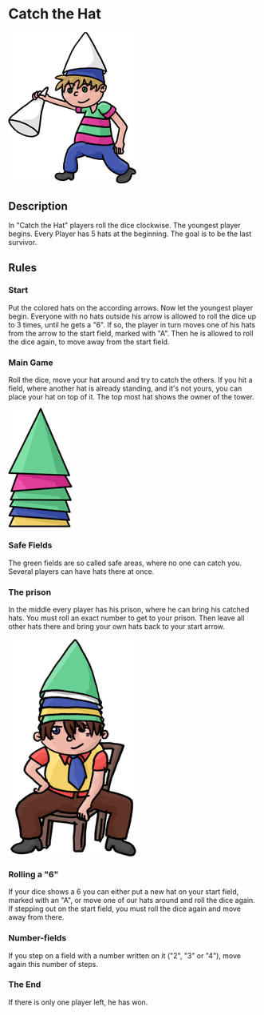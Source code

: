# Catch the Hat

<img src="./decoration_kid_white.png" width="256px" />

## Description

In "Catch the Hat" players roll the dice clockwise. The youngest player begins. Every Player has 5 hats at the beginning. The goal is to be the last survivor.

## Rules

### Start

Put the colored hats on the according arrows. Now let the youngest player begin. Everyone with no hats outside his arrow is allowed to roll the dice up to 3 times, until he gets a "6". If so, the player in turn moves one of his hats from the arrow to the start field, marked with "A". Then he is allowed to roll the dice again, to move away from the start field.

### Main Game

Roll the dice, move your hat around and try to catch the others. If you hit a field, where another hat is already standing, and it's not yours, you can place your hat on top of it. The top most hat shows the owner of the tower.

<img src="./decoration_tower.png" width="128px" />

### Safe Fields

The green fields are so called safe areas, where no one can catch you. Several players can have hats there at once.

### The prison

In the middle every player has his prison, where he can bring his catched hats. You must roll an exact number to get to your prison. Then leave all other hats there and bring your own hats back to your start arrow.

<img src="./decoration_kid_green.png" width="256px" />

### Rolling a "6"

If your dice shows a 6 you can either put a new hat on your start field, marked with an "A", or move one of our hats around and roll the dice again. If stepping out on the start field, you must roll the dice again and move away from there.

### Number-fields

If you step on a field with a number written on it ("2", "3" or "4"), move again this number of steps.

### The End

If there is only one player left, he has won.





